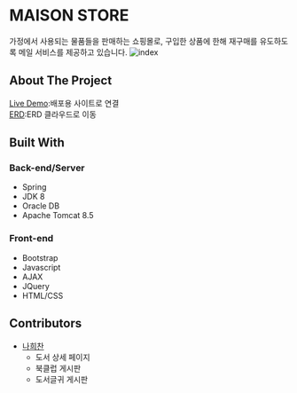# MAISON STORE

가정에서 사용되는 물품들을 판매하는 쇼핑몰로, 구입한 상품에 한해 재구매를 유도하도록 메일 서비스를 제공하고 있습니다.
![index](https://user-images.githubusercontent.com/33804909/109511298-3da19b00-7ae6-11eb-8917-cbd4e45481df.PNG)

## About The Project

[Live Demo](http://rclass.iptime.org:9999/20AM_MAISON_final/):배포용 사이트로 연결  
[ERD](https://www.erdcloud.com/d/xXG7BEH2ykMKEKYHz):ERD 클라우드로 이동

## Built With

### Back-end/Server

- Spring
- JDK 8
- Oracle DB
- Apache Tomcat 8.5

### Front-end

- Bootstrap
- Javascript
- AJAX
- JQuery
- HTML/CSS

## Contributors

- [나희찬](https://github.com/naheechan)
  - 도서 상세 페이지
  - 북클럽 게시판
  - 도서글귀 게시판
